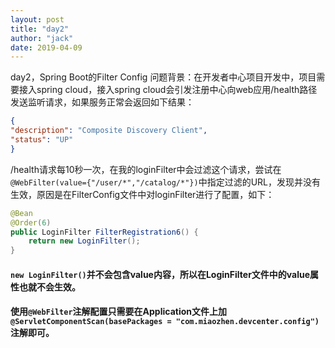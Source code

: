 ```yaml
---
layout: post
title: "day2"
author: "jack"
date: 2019-04-09
---
```

day2，Spring Boot的Filter Config<!-- more -->
问题背景：在开发者中心项目开发中，项目需要接入spring cloud，接入spring cloud会引发注册中心向web应用/health路径发送监听请求，如果服务正常会返回如下结果：
```json
{
"description": "Composite Discovery Client",
"status": "UP"
}
```
/health请求每10秒一次，在我的loginFilter中会过滤这个请求，尝试在`@WebFilter(value={"/user/*","/catalog/*"})`中指定过滤的URL，发现并没有生效，原因是在FilterConfig文件中对loginFilter进行了配置，如下：
```Java
@Bean
@Order(6)
public LoginFilter FilterRegistration6() {
    return new LoginFilter();
}
```
#### `new LoginFilter()`并不会包含value内容，所以在LoginFilter文件中的value属性也就不会生效。
#### 使用`@WebFilter`注解配置只需要在Application文件上加`@ServletComponentScan(basePackages = "com.miaozhen.devcenter.config")`注解即可。
